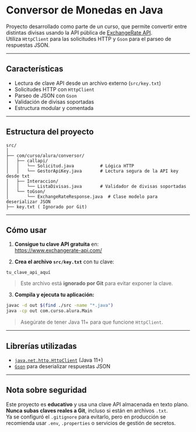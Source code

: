 #  Conversor de Monedas en Java

Proyecto desarrollado como parte de un curso, que permite convertir entre distintas divisas usando la API pública de [ExchangeRate API](https://www.exchangerate-api.com/).  
Utiliza `HttpClient` para las solicitudes HTTP y `Gson` para el parseo de respuestas JSON.

---

##  Características

- Lectura de clave API desde un archivo externo (`src/key.txt`)
- Solicitudes HTTP con `HttpClient`
- Parseo de JSON con `Gson`
- Validación de divisas soportadas
- Estructura modular y comentada

---

##  Estructura del proyecto

```
src/
│
├── com/curso/alura/conversor/
│   ├── callapi/
│   │   └── Solicitud.java          # Lógica HTTP
│   │   └── GestorApiKey.java       # Lectura segura de la API key desde txt
│   ├── Interaccion/
│   │   └── ListaDivisas.java       # Validador de divisas soportadas
│   └── toGson/
│       └── ExchangeRateResponse.java  # Clase modelo para deserializar JSON
├── key.txt ( Ignorado por Git)
```

---

##  Cómo usar

1. **Consigue tu clave API gratuita** en:  
    https://www.exchangerate-api.com/

2. **Crea el archivo `src/key.txt`** con tu clave:

```
tu_clave_api_aquí
```

>  Este archivo está **ignorado por Git** para evitar exponer la clave.

3. **Compila y ejecuta tu aplicación:**

```bash
javac -d out $(find ./src -name "*.java")
java -cp out com.curso.alura.Main
```

> Asegúrate de tener Java 11+ para que funcione `HttpClient`.

---

##  Librerías utilizadas

- [`java.net.http.HttpClient`](https://docs.oracle.com/en/java/javase/11/docs/api/java.net.http/java/net/http/HttpClient.html) (Java 11+)
- [`Gson`](https://github.com/google/gson) para deserializar respuestas JSON

---

##  Nota sobre seguridad

Este proyecto es **educativo** y usa una clave API almacenada en texto plano.  
**Nunca subas claves reales a Git**, incluso si están en archivos `.txt`.  
Ya se configuró el `.gitignore` para evitarlo, pero en producción se recomienda usar `.env`, `.properties` o servicios de gestión de secretos.
